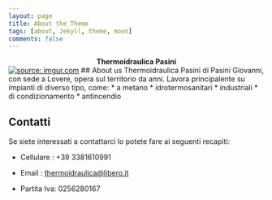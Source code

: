 ```yaml
---
layout: page
title: About the Theme
tags: [about, Jekyll, theme, moon]
comments: false
---
```

    
<center><b>Thermoidraulica Pasini</b></center>
<a href="https://imgur.com/9ltg6oB"><img src="https://i.imgur.com/9ltg6oB.png" title="source: imgur.com" /></a>
## About us
Thermoidraulica Pasini di Pasini Giovanni, con sede a Lovere, opera sul territorio da anni. Lavora principalente su impianti di diverso tipo, come:
* a metano
* idrotermosanitari
* industriali
* di condizionamento
* antincendio


## Contatti
Se siete interessati a contattarci lo potete fare ai seguenti recapiti:
* Cellulare : +39 3381610991
* Email : thermoidraulica@libero.it

* Partita Iva: 0256280167



